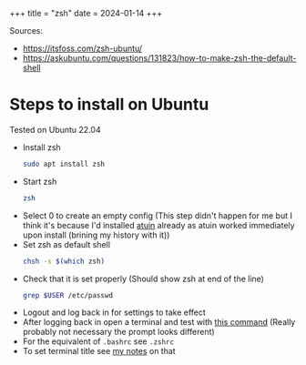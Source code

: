 +++
title = "zsh"
date = 2024-01-14
+++

Sources:

- <https://itsfoss.com/zsh-ubuntu/>
- <https://askubuntu.com/questions/131823/how-to-make-zsh-the-default-shell>

# Steps to install on Ubuntu

Tested on Ubuntu 22.04

- Install zsh
  ```sh
  sudo apt install zsh
  ```
- Start zsh
  ```sh
  zsh
  ```
- Select 0 to create an empty config (This step didn't happen for me but I think it's because I'd installed [atuin](https://atuin.sh/) already as atuin worked immediately upon install (brining my history with it))
- Set zsh as default shell
  ```sh
  chsh -s $(which zsh)
  ```
- Check that it is set properly (Should show zsh at end of the line)
  ```sh
  grep $USER /etc/passwd
  ```
- Logout and log back in for settings to take effect
- After logging back in open a terminal and test with [this command](@/debian/useful_commands.md#check-which-shell-is-in-use) (Really probably not necessary the prompt looks different)
- For the equivalent of `.bashrc` see `.zshrc`
- To set terminal title see [my notes](@/debian/terminal.md#changing-terminal-title) on that
